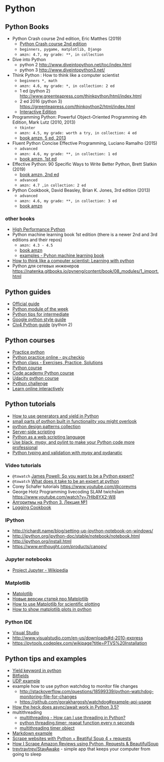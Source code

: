 # Python

## Python Books

* Python Crash course 2nd edition, Eric Matthes (2019)
	* [Python Crash course 2nd edition](https://www.amazon.com/Python-Crash-Course-2nd-Edition-dp-1593279280/dp/1593279280)
	* `beginners, pygame, matplotlib, Django`
	* `amzn: 4.7, my grade: **, in collection` 
* Dive into Python  
	* python 2 <http://www.diveintopython.net/toc/index.html>
	* python 3  <http://www.diveintopython3.net/>
* Think Python : How to think like a computer scientist 
	* `beginners *, math`
	* `amzn: 4.6, my grade: *, in collection: 2 ed` 
	* 1 ed (python 2) <http://www.greenteapress.com/thinkpython/html/index.html>
	* 2 ed 2016 (python 3) <https://greenteapress.com/thinkpython2/html/index.html>
	* [Interactive Edition](http://interactivepython.org/courselib/static/thinkcspy/index.html)
* Programming Python: Powerful Object-Oriented Programming 4th Edition, Mark Lutz (2010, 2013)
	* `tkinter`
	* `amzn: 4.5, my grade: worth a try, in collection: 4 ed` 
	* [book amzn, 5 ed, 2013](https://www.amazon.com/Learning-Python-5th-Mark-Lutz/dp/1449355730)
* Fluent Python Concise Effective Programming, Luciano Ramalho (2015)
	* `advanced`
	* `amzn: 4.6, my grade: **, in collection: 1 ed` 
	* [book amzn, 1st ed](https://www.amazon.com/Fluent-Python-Concise-Effective-Programming/dp/1491946008)
* Effective Python: 90 Specific Ways to Write Better Python, Brett Slatkin (2019)
	* [book amzn, 2nd ed](https://www.amazon.com/Effective-Python-Specific-Software-Development/dp/0134853989/)
	* `advanced`
	* `amzn: 4.7 ,in collection: 2 ed` 
* Python Cookbook, David Beasley, Brian K. Jones, 3rd edition (2013)
	* `advanced`
	* `amzn: 4.6, my grade: **, in collection: 3 ed` 
	* [book amzn](https://www.amazon.com/Python-Cookbook-Third-David-Beazley/dp/1449340377)

### other books
* [High Performance Python](https://www.amazon.com/High-Performance-Python-Performant-Programming/dp/1492055026/)
* Python machine learning book 1st edition (there is a newer 2nd and 3rd editions and their repos)
	* `amzn: 4.3 - 4.5`
	* [book amzn](https://www.amazon.com/Python-Machine-Learning-Sebastian-Raschka/dp/1783555130/)
	* [examples - Pyhon machine learning book](https://github.com/rasbt/python-machine-learning-book)
* [How to think like a computer scientist: Learning with python](https://www.amazon.com/How-Think-Like-Computer-Scientist/dp/0971677506)
* Python для сетевых инженеров <https://natenka.gitbooks.io/pyneng/content/book/08_modules/1_import.html>

## Python guides
* [Official guide](https://docs.python.org/3/howto)
* [Python module of the week](https://pymotw.com/3)
* [Python tips for intermediate](https://book.pythontips.com/en/latest/)
* [Google python style guide](https://google.github.io/styleguide/pyguide.html)
* [Civ4 Python guide](http://www.sthurlow.com/python/lesson06/) (python 2)

## Python courses
* [Practice python](https://www.practicepython.org/)
* [Python practice online - py.checkio](https://py.checkio.org/)
* [Python class - Exercises, Practice, Solutions](https://www.w3resource.com/python-exercises/class-exercises/)
* [Python course](http://www.python-course.eu/course.php)
* [Code academy Python course](https://www.codecademy.com/learn/python)
* [Udacity python course](https://www.udacity.com/course/intro-to-computer-science--cs101)
* [Python challenge](http://www.pythonchallenge.com/)
* [Learn online interactively](http://www.learnpython.org/en/Welcome)

## Python tutorials
* [How to use generators and yield in Python](https://realpython.com/introduction-to-python-generators/)
* [small parts of python built in functionality you might overlook](http://freeprogrammersblog.vhex.net/post/small-parts-of-python-builtins-functionality-you-might-overlook/1)
* [python design patterns collection](https://github.com/faif/python-patterns)
* [Server-side scripting](http://www.pythonschool.net/server-side-scripting/introduction-to-server-side-scripting)
* [Python as a web scripting language](http://stackoverflow.com/questions/4752574/python-as-a-web-scripting-language)
* [Use black, mypy, and pylint to make your Python code more professional](https://lynn-kwong.medium.com/use-black-mypy-and-pylint-to-make-your-python-code-more-professional-b594512f4362)
* [Python typing and validation with mypy and pydanatic](https://lynn-kwong.medium.com/python-typing-and-validation-with-mypy-and-pydantic-a2563d67e6d)

### Video tutorials
* `@towatch` [James Powell: So you want to be a Python expert?](https://www.youtube.com/watch?v=cKPlPJyQrt4)
* `@towatch` [What does it take to be an expert at python](https://www.youtube.com/watch?v=7lmCu8wz8ro)
* Corey Schafer tutorials <https://www.youtube.com/@coreyms>
* George Hotz Programming livecoding SLAM twichslam <https://www.youtube.com/watch?v=7Hlb8YX2-W8>
* [Алгоритмы на Python 3. Лекция №1](https://www.youtube.com/watch?v=KdZ4HF1SrFs)
* [Logging Cookbook](https://docs.python.org/3/howto/logging-cookbook.html)


### IPython
* <http://richardt.name/blog/setting-up-ipython-notebook-on-windows/>
* <http://ipython.org/ipython-doc/stable/notebook/notebook.html>
* <http://ipython.org/install.html>
* <https://www.enthought.com/products/canopy/>

### Jupyter notebooks
* [Project Jupyter - Wikipedia](https://en.wikipedia.org/wiki/Project_Jupyter)

### Matplotlib
* [Matplotlib](http://matplotlib.org/)
* [Новые версии статей про Matplotlib](https://jenyay.net/blog/2022/01/13/novye-versii-statejj-pro-matplotlib/)
* [How to use Matplotlib for scientific plotting](http://xmodulo.com/matplotlib-scientific-plotting-linux.html)
* [How to show matplotlib plots in python](http://stackoverflow.com/questions/8575062/how-to-show-matplotlib-plots-in-python)

### Python IDE
* [Visual Studio](http://ftg.heart-hackers.com/2014/05/best-ide-for-python-visual-studio.html)
* <http://www.visualstudio.com/en-us/downloads#d-2010-express>
* <https://pytools.codeplex.com/wikipage?title=PTVS%20Installation>

## Python tips and examples
* [Yield keyword in python](http://stackoverflow.com/questions/231767/what-does-the-yield-keyword-do-in-python?rq=1)
* [Bitfields](http://stackoverflow.com/questions/142812/does-python-have-a-bitfield-type)
* [UDP example](https://wiki.python.org/moin/UdpCommunication)
* example how to use python watchdog to monitor file changes
	* <http://stackoverflow.com/questions/18599339/python-watchdog-monitoring-file-for-changes>
	* <https://github.com/gorakhargosh/watchdog#example-api-usage>
* [How the heck does async/await work in Python 3.5?](https://snarky.ca/how-the-heck-does-async-await-work-in-python-3-5/)
* multithreading
	* [multithreading - How can I use threading in Python?](https://stackoverflow.com/questions/2846653/how-can-i-use-threading-in-python)
	* [python threading.timer: reapat function every n seconds](https://stackoverflow.com/questions/12435211/python-threading-timer-repeat-function-every-n-seconds)
	* [multithreading timer object](https://www.bogotobogo.com/python/Multithread/python_multithreading_subclassing_Timer_Object.php)
* [Markdown example](https://gist.github.com/Fedik/674f4148439698a6681032b3bec370b3)
* [Scrape websites with Python + Beatiful Soup 4 + requests](https://www.youtube.com/watch?v=3xQTJi2tqgk)
* [How I Scrape Amazon Reviews using Python, Requests & BeautifulSoup](https://www.youtube.com/watch?v=DIT8rwyPEns)
* [trevtravtrev/StayAwake](https://github.com/trevtravtrev/StayAwake) - simple app that keeps your computer from going to sleep
